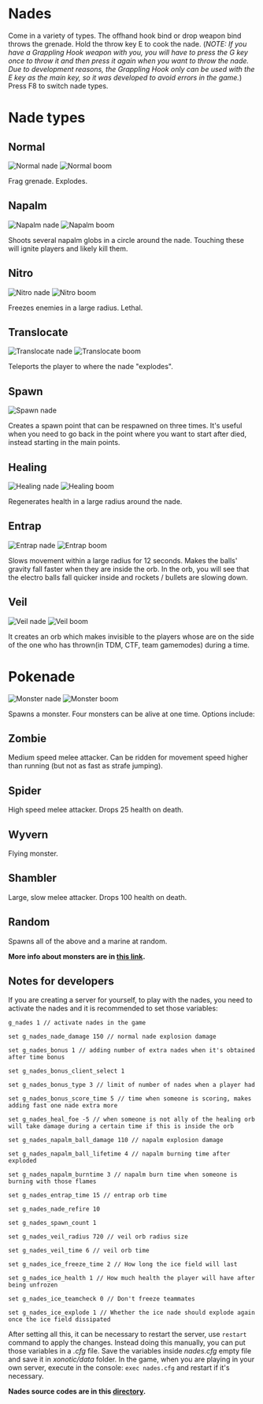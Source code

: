 # Nades

Come in a variety of types. The offhand hook bind or drop weapon bind throws the grenade. Hold the throw key E to cook the nade. (*NOTE: If you have a Grappling Hook weapon with you, you will have to press the G key once to throw it and then press it again when you want to throw the nade. Due to development reasons, the Grappling Hook only can be used with the E key as the main key, so it was developed to avoid errors in the game.*) Press F8 to switch nade types.

# Nade types

## Normal

![Normal nade](uploads/49d1fa684ecd673367b4f3294195a37f/normal.png)
![Normal boom](uploads/1b9a2ab2a1f5a3138b45d12830910c02/normalboom.png)

Frag grenade. Explodes.

## Napalm

![Napalm nade](uploads/a90778308bad9c09bf02be9cdb760f76/napalm.png)
![Napalm boom](uploads/ca2ff9f964f1836eaa2550c5ab918c85/napalmboom.png)

Shoots several napalm globs in a circle around the nade. Touching these will ignite players and likely kill them.

## Nitro

![Nitro nade](uploads/7deb9e6cb017bcc91ab2e4687a358b6a/nitro.png)
![Nitro boom](uploads/8195594de91adce2c8f62f9819c8e861/nitroboom.png)

Freezes enemies in a large radius. Lethal.

## Translocate 

![Translocate nade](uploads/dbc9799a7d5caa91d6172b21e61f205e/translocate.png)
![Translocate boom](uploads/a686abf53ed2a7c0c39d264fce1a15bc/translocateboom.png)

Teleports the player to where the nade "explodes".

## Spawn

![Spawn nade](uploads/3042d31bb8a054ea7e177f6110570fb7/spawnnade.png)

Creates a spawn point that can be respawned on three times. It's useful when you need to go back in the point where you want to start after died, instead starting in the main points.

## Healing

![Healing nade](uploads/a6789a82865f41522bfaa150e9c2bbc8/healing.png)
![Healing boom](uploads/5df5aca2975cb939a9f091574ea12d6f/healingboom.png)

Regenerates health in a large radius around the nade.

## Entrap

![Entrap nade](uploads/01d68ab92d511e0a8ee5c0e0905609ab/entrap.png)
![Entrap boom](uploads/b88705357f80b8216aff7fd545baa94f/entrapboom.png)

Slows movement within a large radius for 12 seconds. Makes the balls' gravity fall faster when they are inside the orb. In the orb, you will see that the electro balls fall quicker inside and rockets / bullets are slowing down.

## Veil

![Veil nade](uploads/e1f01cf95af8e73403a7652836427195/veil.png)
![Veil boom](uploads/a696bd29d305c0d58ec1a6c18cbaae0b/veilboom.png)

It creates an orb which makes invisible to the players whose are on the side of the one who has thrown(in TDM, CTF, team gamemodes) during a time.

# Pokenade 

![Monster nade](uploads/fbdb7eb49088219c3acc3095e4254a6a/monsternade.png)
![Monster boom](uploads/6441f147f90aba34812ebc3cb733caa7/monsternadeboom.png)

Spawns a monster. Four monsters can be alive at one time. Options include:

## Zombie

Medium speed melee attacker. Can be ridden for movement speed higher than running (but not as fast as strafe jumping).

## Spider

High speed melee attacker. Drops 25 health on death.

## Wyvern

Flying monster.

## Shambler

Large, slow melee attacker. Drops 100 health on death.

## Random

Spawns all of the above and a marine at random.

**More info about monsters are in [this link](Monsters).**

## Notes for developers

If you are creating a server for yourself, to play with the nades, you need to activate the nades and it is recommended to set those variables:

`g_nades 1 // activate nades in the game`

`set g_nades_nade_damage 150 // normal nade explosion damage`

`set g_nades_bonus 1 // adding number of extra nades when it's obtained after time bonus`

`set g_nades_bonus_client_select 1`

`set g_nades_bonus_type 3 // limit of number of nades when a player had`

`set g_nades_bonus_score_time 5 // time when someone is scoring, makes adding fast one nade extra more`

`set g_nades_heal_foe -5 // when someone is not ally of the healing orb will take damage during a certain time if this is inside the orb`

`set g_nades_napalm_ball_damage 110 // napalm explosion damage`

`set g_nades_napalm_ball_lifetime 4 // napalm burning time after exploded`

`set g_nades_napalm_burntime 3 // napalm burn time when someone is burning with those flames`

`set g_nades_entrap_time 15 // entrap orb time`

`set g_nades_nade_refire 10`

`set g_nades_spawn_count 1`

`set g_nades_veil_radius 720 // veil orb radius size`

`set g_nades_veil_time 6 // veil orb time`

`set g_nades_ice_freeze_time 2 // How long the ice field will last`

`set g_nades_ice_health 1 // How much health the player will have after being unfrozen`

`set g_nades_ice_teamcheck 0 // Don't freeze teammates`

`set g_nades_ice_explode 1 // Whether the ice nade should explode again once the ice field dissipated`

After setting all this, it can be necessary to restart the server, use `restart` command to apply the changes. Instead doing this manually, you can put those variables in a *.cfg* file. Save the variables inside *nades.cfg* empty file and save it in *xonotic/data* folder. In the game, when you are playing in your own server, execute in the console: `exec nades.cfg` and restart if it's necessary.

**Nades source codes are in this [directory](https://gitlab.com/xonotic/xonotic-data.pk3dir/-/tree/master/qcsrc/common/mutators/mutator/nades).**